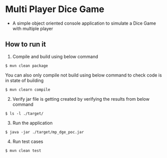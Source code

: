 # Multi Player Dice Game 
- A simple object oriented console application to simulate a Dice Game with multiple player

## How to run it

1. Compile and build using below command
```unix
$ mvn clean package
```

You can also only compile not build using below command to check code is in state of building
```unix
$ mvn clearn compile
```

2. Verify jar file is getting created by verifying the results from below command
```unix
$ ls -l ./target/
```

3. Run the application 
```unix
$ java -jar ./target/mp_dge_poc.jar
```

4. Run test cases
```unix
$ mvn clean test
```


